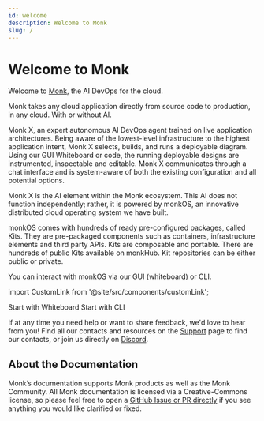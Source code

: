 ```yaml
---
id: welcome
description: Welcome to Monk
slug: /
---
```


# Welcome to Monk

Welcome to [Monk](https://monk.io), the AI DevOps for the cloud.

Monk takes any cloud application directly from source code to production, in any cloud. With or without AI.

Monk X, an expert autonomous AI DevOps agent trained on live application architectures. Being aware of the lowest-level infrastructure to the highest application intent, Monk X selects, builds, and runs a deployable diagram. Using our GUI Whiteboard or code, the running deployable designs are instrumented, inspectable and editable. Monk X communicates through a chat interface and is system-aware of both the existing configuration and all potential options.

Monk X is the AI element within the Monk ecosystem. This AI does not function independently; rather, it is powered by monkOS, an innovative distributed cloud operating system we have built.

monkOS comes with hundreds of ready pre-configured packages, called Kits. They are pre-packaged components such as containers, infrastructure elements and third party APIs. Kits are composable and portable. There are hundreds of public Kits available on monkHub. Kit repositories can be either public or private.

You can interact with monkOS via our GUI (whiteboard) or CLI.

import CustomLink from '@site/src/components/customLink';

<CustomLink to="/docs/gui/overview">Start with Whiteboard</CustomLink>
<CustomLink to="/docs/basics/monk-in-10">Start with CLI</CustomLink>

If at any time you need help or want to share feedback, we'd love to hear from you! Find all our contacts and resources on the [Support](about/support.md) page to find our contacts, or join us directly on [Discord](https://discord.gg/monk-io).

## About the Documentation

Monk’s documentation supports Monk products as well as the Monk Community. All Monk documentation is licensed via a Creative-Commons license, so please feel free to open a [GitHub Issue or PR directly](https://github.com/monk-io/docs) if you see anything you would like clarified or fixed.
